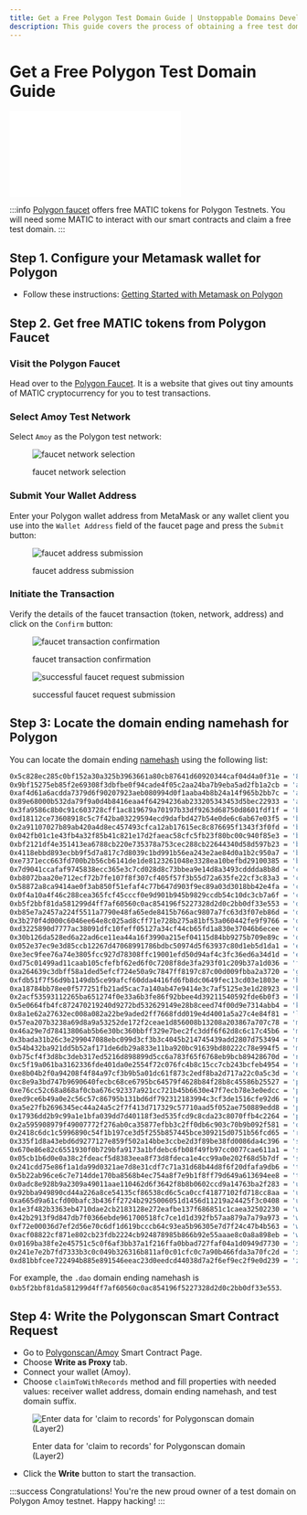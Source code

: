 ```yaml
---
title: Get a Free Polygon Test Domain Guide | Unstoppable Domains Developer Portal
description: This guide covers the process of obtaining a free test domain, through direct smart contract calling on Polygonscan.
---
```


# Get a Free Polygon Test Domain Guide

<embed src="/snippets/_test-domain-explain.md" />

:::info
[Polygon faucet](https://faucet.polygon.technology) offers free MATIC tokens for Polygon Testnets. You will need some MATIC to interact with our smart contracts and claim a free test domain.
:::

## Step 1. Configure your Metamask wallet for Polygon

- Follow these instructions: [Getting Started with Metamask on Polygon](https://polygon.technology/blog/getting-started-with-metamask-on-polygon)

## Step 2. Get free MATIC tokens from Polygon Faucet

### Visit the Polygon Faucet

Head over to the [Polygon Faucet](https://faucet.polygon.technology/). It is a website that gives out tiny amounts of MATIC cryptocurrency for you to test transactions.

### Select Amoy Test Network

Select `Amoy` as the Polygon test network:

<figure class="half-inline-block">

![faucet network selection](/images/faucet-network-selection.png)

<figcaption>faucet network selection</figcaption>
</figure>


### Submit Your Wallet Address

Enter your Polygon wallet address from MetaMask or any wallet client you use into the `Wallet Address` field of the faucet page and press the `Submit` button:

<figure>

![faucet address submission](/images/faucet-address-submission.png '#width=50%')

<figcaption>faucet address submission</figcaption>
</figure>

### Initiate the Transaction

Verify the details of the faucet transaction (token, network, address) and click on the `Confirm` button:

<figure class="half-inline-block">

![faucet transaction confirmation](/images/faucet-transaction-confirmation.png)

<figcaption>faucet transaction confirmation</figcaption>
</figure>

<figure class="half-inline-block">

![successful faucet request submission](/images/successful-faucet-request-submission.png)

<figcaption>successful faucet request submission</figcaption>
</figure>

## Step 3: Locate the domain ending namehash for Polygon

You can locate the domain ending [namehash](../domain-registry-essentials/namehashing.md) using the following list:

```bash
0x5c828ec285c0bf152a30a325b3963661a80cb87641d60920344caf04d4a0f31e = '888';
0x9bf15275eb85f2e69308f3dbfbe0f94cade4f05c2aa24ba7b9eba5ad2fb1a2cb = 'altimist';
0xaf4d61a6acdda7379d6f90207923aeb080994d0f1aaba4b8b24a14f965b2bb7c = 'anime';
0x89e68000b532da79f9a0d4b8416eaa4f64294236ab233205343453d5bec22933 = 'austin';
0x3fa9586c8b0c91c603728cff1ac819679a70197b33df9263d68750d8601fdf1f = 'bald';
0xd18112ce73608918c5c7f42ba03229594ecd9dafbd427b54e0de6c6ab67e03f5 = 'benji';
0x2a91107027b89ab420a4d8ec457493cfca12ab17615ec8c876695f1343f3f0fd = 'binanceus';
0x042fb01c1e43fb4a32f85b41c821e17d2faeac58cfc5fb23f80bc00c940f85e3 = 'bitcoin';
0xbf2121df4e351413ea6788cb220e735378a753cec288cb22644340d58d597b23 = 'bitget';
0x4118ebbd893ecbb9f5d7a817c7d8039c1bd991b56ea243e2ae84d0a1b2c950a7 = 'blockchain';
0xe7371ecc663fd700b2b56cb6141de1de8123261048e3328ea10befbd29100385 = 'boomer';
0x7d9041ccafaf9745838ecc365e3c7cd028d8c73bbea9e14d8a3493cdddda8b8d = 'caw';
0xb8072baa20e712ecf72b7fe107f8f307cf405f57f3b55d72a635fe22cf3c83a3 = 'chomp';
0x58872a8ca9414ae0f3ab850f51efaf4c77b647d903f9ec89a03d3018bb42e4fa = 'clay';
0x0f4a10a4f46c288cea365fcf45cccf0e9d901b945b9829ccdb54c10dc3cb7a6f = 'crypto';
0xb5f2bbf81da581299d4ff7af60560c0ac854196f5227328d2d0c2bb0df33e553 = 'dao';
0xb85e7a2457a224f5511a7790e48fa65ede8415b766ac9807a7fc63d3f07eb86d = 'doga';
0x3b270f4d000c6046ee64e8c025ad8cff71e728b275a81bf53a060442fe9f9766 = 'dfz';
0xd3225890d7777ac38091dfc10feff05127a34cf44cb65fd1a830e37046b6ecee = 'donut';
0x30b126da528ed6a22ad6ce11ea44a16f3990a215ef04115d84bb9275b709e89c = 'dream';
0x052e37ec9e3d85ccb12267d47068991786bdbc50974d5f63937c80d1eb5d1da1 = 'emir';
0xe3ec9fee76a74e3805fcc927d78308ffc19001efd50d94af4c3fc36ed6a34d1d = 'ethermail';
0xd75c01499ad11caab105cfefbf62ed6f0c7208f8de3fa293f01c209b37a1d036 = 'farms';
0xa264639c3dbff58a1ded5efcf724e50a9c7847ff8197c87c00d009fbba2a3720 = 'go';
0xfdb51f7f56d9b1149db5ce99afcf60dda4416fd6fb8dc0649fec13cd03e1803e = 'hi';
0xa18784bb78ee0f577251fb21ad5cac7a140ab47e9414e3c7af5125e3e1d28923 = 'klever';
0x2acf53593112265ba651274f0e33a6b3fe86f92bbee4d39211540592fde6b0f3 = 'kresus';
0x5e0664fb4fc872470219240d9272bd532629149e28b8ceed74f00d9e7314abb4 = 'kryptic';
0x8a1e62a27632ec008a082a22be9aded2ff7668fdd019e4d4001a5a27c4e84f81 = 'lfg';
0x57ea207b3238a69d8a9a53252de172f2ceae1d856008b13208a203867a707c78 = 'manga';
0x46a29e7d78413806ab5b6e30bc360bbff329e7bec2fc3ddf6f62d8c6c17c45b6 = 'metropolis';
0x3bada31b26c3e299047088ebc099d3cf3b3c4045b214745439add2807d753494 = 'moon';
0x54b432ba921dd5b52af171de6db29a833e11ba920bc91639bd80222c78e994f5 = 'mumu';
0xb75cf4f3d8bc3deb317ed5216d898899d5cc6a783f65f6768eb9bcb89428670d = 'nft';
0xc5f19a061ba3162336fde401da0e2554f72c076fc4b8c15cc7cb243bcfeb4954 = 'npc';
0xe8b04b2f0a94208f4f84a97cf3b9b5a01dc61f873c2edf8ba2d717a22c0a5c3d = 'onchain';
0xc8e9a3bd747b9690640fecbc68ce6795bc64579f4628b84f28b8c45586b25527 = 'podcast';
0xe76cc52c68a868af0cba676c92337a921cc721b45b6630e47f7ecb78e3e0edcc = 'pog';
0xed9ce6b49a0e2c56c57c86795b131bd6df792312183994c3cf3de1516cfe92d6 = 'polygon';
0xa5e27fb2696345ec44a24a5c2f7f413d717329c57710aad5f052ae750889edd8 = 'propykeys';
0x17936dd2b9c99a1e1bfa039dd7d40118f3ed535fcd9c8cda23c8070ffb4c2264 = 'pudgy';
0x2a595908979f49007772f276ab0ca35877efbb3c2ff0db6c903c70b9b092f581 = 'quantum';
0x2418c6dc1c5996890c54f1b197ce3d5f255b857445bce309215d0751b56fcd65 = 'raiin';
0x335f1d8a43ebd6d9277127e859f502a14bbe3ccbe2d3f89be38fd0086da4c396 = 'secret';
0x670e86e82c6551930f0b729bfa9173a1bfdebc6fb08f49fb97cc0077cae611a1 = 'smobler';
0x05cb1b6d0e0a38c2fdeacf5d8383eea8f73d8fdeca1e4cc99a0e202f68d5b7df = 'stepn';
0x241cdd75e86f1a1da99d0321ae7d8e31cdf7c71a31d68b44d8f6f20dfafa9db6 = 'tball';
0x5b22ab96ce6c7e714dde170ba8568b4ec754a8f7e9b1f8ff79d649a613694ee8 = 'tea';
0x0adc8e928b9a2309a49011aae110462d6f3642f8b8b0602ccd9a14763ba2f283 = 'ubu';
0x92bba949890cd44a226a8ce54135cf86538cd6c5ca0ccf41877102fd718cc8aa = 'unstoppable';
0xa665d9a61cfd00bafc3b436ff2724b2925006051d1456d11219a24425f3c0408 = 'u';
0x1e3f482b3363eb4710dae2cb2183128e272eafbe137f686851c1caea32502230 = 'wallet';
0x42b2913f9d847db7f0366ebde961700518fc7ce1d1d392fb57aa879a7a79a973 = 'wifi';
0xf72e00036d7ef2d56e70c6df1d619bcccb64c93ea5b96305e7d7f24c47b4b563 = 'witg';
0xacf08822cf871e802cb23fdb2224cb924878985b866b92e55aaae8c0a8a898eb = 'wrkx';
0x0169ba38fe2e45751c5c0f6af3bb37a1f216ffa0bbad727faf04a1d0949d7730 = 'xmr';
0x241e7e2b7fd7333b3c0c049b326316b811af0c01cfc0c7a90b466fda3a70fc2d = 'x';
0xd81bbfcee722494b885e891546eeac23d0eedcd44038d7a2f6ef9ec2f9e0d239 = 'zil';
```

For example, the `.dao` domain ending namehash is `0xb5f2bbf81da581299d4ff7af60560c0ac854196f5227328d2d0c2bb0df33e553`.

## Step 4: Write the Polygonscan Smart Contract Request

- Go to [Polygonscan/Amoy](https://amoy.polygonscan.com/address/0xabec3fF0F0b6375F65CB9aEB01e8347bf697082F#writeProxyContract) Smart Contract Page.
- Choose **Write as Proxy** tab.
- Connect your wallet (Amoy).
- Choose `claimToWithRecords` method and fill properties with needed values: receiver wallet address, domain ending namehash, and test domain suffix.

<figure>

![Enter data for 'claim to records' for Polygonscan domain (Layer2)](/images/polygonscan-claim-to-records.png)

<figcaption>Enter data for 'claim to records' for Polygonscan domain (Layer2)</figcaption>
</figure>

- Click the **Write** button to start the transaction.

:::success Congratulations!
You're the new proud owner of a test domain on Polygon Amoy testnet. Happy hacking!
:::
